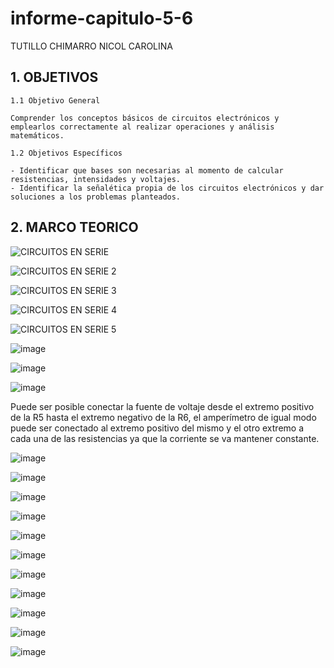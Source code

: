 # informe-capitulo-5-6
TUTILLO CHIMARRO NICOL CAROLINA  
<h2><b>1. OBJETIVOS</b></h2>

    1.1 Objetivo General 
    
    Comprender los conceptos básicos de circuitos electrónicos y emplearlos correctamente al realizar operaciones y análisis matemáticos. 

    1.2 Objetivos Específicos
      
    - Identificar que bases son necesarias al momento de calcular resistencias, intensidades y voltajes.
    - Identificar la señalética propia de los circuitos electrónicos y dar soluciones a los problemas planteados. 
<h2><b>2. MARCO TEORICO</b></h2>

![CIRCUITOS EN SERIE ](https://user-images.githubusercontent.com/105675032/172749488-70e2238a-09c4-4bce-b820-7962001837c3.png)

![CIRCUITOS EN SERIE 2](https://user-images.githubusercontent.com/105675032/172749492-388db304-bb00-477d-b292-a48446435b79.png)

![CIRCUITOS EN SERIE 3 ](https://user-images.githubusercontent.com/105675032/172749500-832313ec-0c1c-4ec8-8944-1c347d5adeb7.png)

![CIRCUITOS EN SERIE 4](https://user-images.githubusercontent.com/105675032/172749598-91bba64e-772b-4a30-9259-6c5de70e7ca0.png)

![CIRCUITOS EN SERIE 5 ](https://user-images.githubusercontent.com/105675032/172749610-2f08f1a0-38f1-4bd1-9894-249860b14ebf.png)


![image](https://user-images.githubusercontent.com/105675032/173242844-039fda54-f42b-4b38-a9eb-84ece0ac6a85.png)


![image](https://user-images.githubusercontent.com/105675032/173243321-de7f1ded-1bf7-4e25-9ffd-4c6f11dcdf89.png)


![image](https://user-images.githubusercontent.com/105675032/173243330-93e58edb-5624-4041-93bf-94c6310537cc.png)


Puede ser posible conectar la fuente de voltaje desde el extremo positivo de la R5 hasta el extremo negativo de la R6, el amperímetro de igual modo puede ser conectado al extremo positivo del mismo y el otro extremo a cada una de las resistencias ya que la corriente se va mantener constante. 


![image](https://user-images.githubusercontent.com/105675032/173243356-54ea4787-da2d-40b3-b504-10a1db631d16.png)


![image](https://user-images.githubusercontent.com/105675032/173243364-b675fc22-6063-4e1c-a2b9-dcf44d7c5d8b.png)


![image](https://user-images.githubusercontent.com/105675032/173243371-d46b7763-9f16-4740-93a9-3f11a334755a.png)


![image](https://user-images.githubusercontent.com/105675032/173243385-96b1d312-828f-43ab-b734-f8f6c57da2a3.png)


![image](https://user-images.githubusercontent.com/105675032/173243398-6fef74fd-0068-4ae3-9f48-715dd6b75507.png)


![image](https://user-images.githubusercontent.com/105675032/173243414-c7c17a79-2a81-49e6-b496-c1351352501b.png)


![image](https://user-images.githubusercontent.com/105675032/173243429-fa702f1d-175a-4225-a0b7-5722c134aae4.png)


![image](https://user-images.githubusercontent.com/105675032/173243445-f3d508cc-8c5f-46a7-8c45-b601fcef699e.png)

![image](https://user-images.githubusercontent.com/105675032/173243458-dcb1761c-f5f3-4cf4-93f8-7371c8005aa4.png)


![image](https://user-images.githubusercontent.com/105675032/173243464-c808e8e1-603f-45dc-b99a-6e6e18434608.png)


![image](https://user-images.githubusercontent.com/105675032/173243471-fcbd8d97-a9dd-4389-a5e1-8df5f3bbaa74.png)
